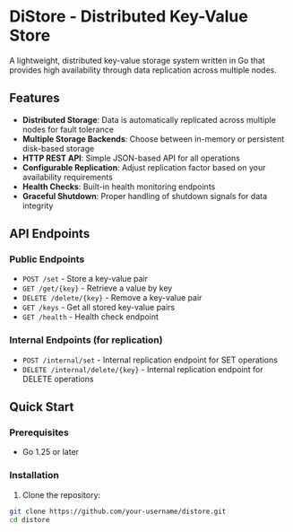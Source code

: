 # DiStore - Distributed Key-Value Store

A lightweight, distributed key-value storage system written in Go that provides high availability through data replication across multiple nodes.

## Features

- **Distributed Storage**: Data is automatically replicated across multiple nodes for fault tolerance
- **Multiple Storage Backends**: Choose between in-memory or persistent disk-based storage
- **HTTP REST API**: Simple JSON-based API for all operations
- **Configurable Replication**: Adjust replication factor based on your availability requirements
- **Health Checks**: Built-in health monitoring endpoints
- **Graceful Shutdown**: Proper handling of shutdown signals for data integrity

## API Endpoints

### Public Endpoints
- `POST /set` - Store a key-value pair
- `GET /get/{key}` - Retrieve a value by key
- `DELETE /delete/{key}` - Remove a key-value pair
- `GET /keys` - Get all stored key-value pairs
- `GET /health` - Health check endpoint

### Internal Endpoints (for replication)
- `POST /internal/set` - Internal replication endpoint for SET operations
- `DELETE /internal/delete/{key}` - Internal replication endpoint for DELETE operations

## Quick Start

### Prerequisites
- Go 1.25 or later

### Installation

1. Clone the repository:
```bash
git clone https://github.com/your-username/distore.git
cd distore